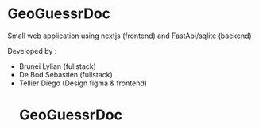 # GeoGuessrDoc 

Small web application using nextjs (frontend) and FastApi/sqlite (backend)

[comment]: <> (screennshot)


Developed by :
<ul>
  <li>Brunei Lylian (fullstack) </li>
  <li>De Bod Sébastien (fullstack) </li> 
  <li>Tellier Diego (Design figma & frontend)</li> 
<//ul>

# GeoGuessrDoc

